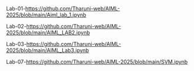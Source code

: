 Lab-01-https://github.com/Tharuni-web/AIML-2025/blob/main/Aiml_lab_1.ipynb

Lab-02-https://github.com/Tharuni-web/AIML-2025/blob/main/AIML_LAB2.ipynb

Lab-03-https://github.com/Tharuni-web/AIML-2025/blob/main/AIML_Lab3.ipynb

Lab-07-https://github.com/Tharuni-web/AIML-2025/blob/main/SVM.ipynb
